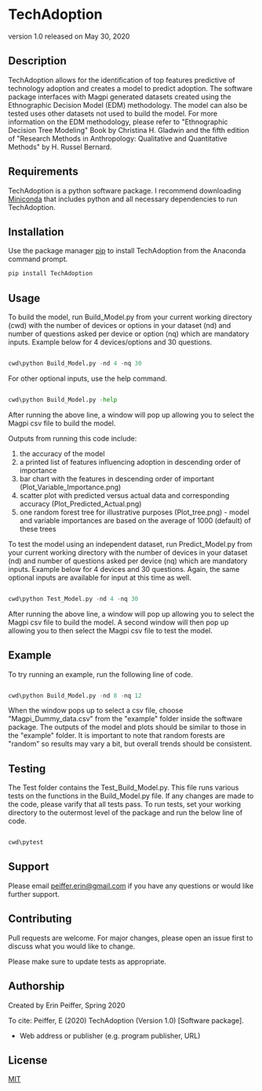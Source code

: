 # TechAdoption

version 1.0 released on May 30, 2020

## Description

TechAdoption allows for the identification of top features predictive of technology adoption and creates a 
model to predict adoption. The software package interfaces with Magpi generated datasets 
created using the Ethnographic Decision Model (EDM) methodology. The model can also be tested uses other datasets
not used to build the model. For more information on the EDM methodology, please refer to "Ethnographic Decision Tree Modeling"
Book by Christina H. Gladwin and the fifth edition of "Research Methods in Anthropology: Qualitative and Quantitative Methods" by 
H. Russel Bernard. 


## Requirements

TechAdoption is a python software package. I recommend downloading [Miniconda](https://docs.conda.io/en/latest/miniconda.html) 
that includes python and all necessary dependencies to run TechAdoption. 


## Installation

Use the package manager [pip](https://pip.pypa.io/en/stable/) to install TechAdoption from the Anaconda command prompt.

```bash
pip install TechAdoption
```

## Usage
To build the model, run Build_Model.py from your current working directory (cwd) with the number of devices or options in your dataset 
(nd) and number of questions asked per device or option (nq) which are mandatory inputs. Example below for 4 devices/options and 30 questions. 

```python

cwd\python Build_Model.py -nd 4 -nq 30

```

For other optional inputs, use the help command.

```python

cwd\python Build_Model.py -help

```

After running the above line, a window will pop up allowing you to select the Magpi csv file to build the model.

Outputs from running this code include:
1. the accuracy of the model
2. a printed list of features influencing adoption in descending order of importance
3. bar chart with the features in descending order of important (Plot_Variable_Importance.png)
4. scatter plot with predicted versus actual data and corresponding accuracy (Plot_Predicted_Actual.png)
5. one random forest tree for illustrative purposes (Plot_tree.png) - model and variable importances are based on the
average of 1000 (default) of these trees


To test the model using an independent dataset, run Predict_Model.py from your current working directory with the number of 
devices in your dataset (nd) and number of questions asked per device (nq) which are mandatory inputs. Example below for
4 devices and 30 questions. Again, the same optional inputs are available for input at this time as well.

```python

cwd\python Test_Model.py -nd 4 -nq 30

```

After running the above line, a window will pop up allowing you to select the Magpi csv file to build the model. A 
second window will then pop up allowing you to then select the Magpi csv file to test the model.

## Example
To try running an example, run the following line of code.

``` python

cwd\python Build_Model.py -nd 8 -nq 12

```
When the window pops up to select a csv file, choose "Magpi_Dummy_data.csv" from the "example" folder inside the software package.
The outputs of the model and plots should be similar to those in the "example" folder. It is important to note that random forests 
are "random" so results may vary a bit, but overall trends should be consistent. 

## Testing
The Test folder contains the Test_Build_Model.py. This file runs various tests on the functions in the Build_Model.py file. If any changes
are made to the code, please varify that all tests pass. To run tests, set your working directory to the outermost level of the package
and run the below line of code.

```python

cwd\pytest

```

## Support
Please email peiffer.erin@gmail.com if you have any questions or would like further support. 

## Contributing
Pull requests are welcome. For major changes, please open an issue first to discuss what you would like to change.

Please make sure to update tests as appropriate.

## Authorship
Created by Erin Peiffer, Spring 2020 

To cite: 
Peiffer, E (2020) TechAdoption (Version 1.0) [Software package]. 

- Web address or publisher (e.g. program publisher, URL)

## License
[MIT](https://choosealicense.com/licenses/mit/)

